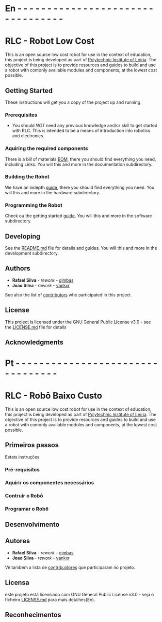 # En - - - - - - - - - - - - - - - - - - - - - - - - - - - - - - - - -
# RLC - Robot Low Cost

This is an open source low cost robot for use in the context of education, this project is being developed as part of <a href="https://www.ipleiria.pt/home/">Polytechnic Institute of Leiria</a>.
The objective of this project is to provide resources and guides to build and use a robot with comonly available modules and components, at the lowest cost possible.

## Getting Started

These instructions will get you a copy of the project up and running.

### Prerequisites

- You should *NOT* need any previous knowledge and/or skill to get started with RLC. This is intended to be a means of introduction into robotics and electronics.

### Aquiring the required components

There is a bill of materials [BOM](/documentation/bom(en).xlsx), there you should find everything you need, including Links.
You will this and more in the documentation subdirectory.

### Building the Robot

We have an indepth [guide](/hardware/HARDWARE_README.md), there you should find everything you need.
You will this and more in the hardware subdirectory.

### Programming the Robot

Check ou the getting started [guide](/software/SOFTWARE_README.md).
You will this and more in the software subdirectory.

## Developing

See the [README.md](/development/DEVELOPMENT_README.md) file for details and guides.
You will this and more in the development subdirectory.

## Authors

* **Rafael Silva** - *rework* - [gimbas](https://github.com/crying-face-emoji)
* **Joao Silva** - *rework* - [vankxr](https://github.com/vankxr)

See also the list of [contributors](https://github.com/gimbas/rlc/graphs/contributors) who participated in this project.

## License

This project is licensed under the GNU General Public License v3.0 - see the [LICENSE.md](LICENSE.md) file for details

## Acknowledgments



# Pt - - - - - - - - - - - - - - - - - - - - - - - - - - - - - - - - -
# RLC - Robô Baixo Custo

This is an open source low cost robot for use in the context of education, this project is being developed as part of <a href="https://www.ipleiria.pt/home/">Polytechnic Institute of Leiria</a>.
The objective of this project is to provide resources and guides to build and use a robot with comonly available modules and components, at the lowest cost possible.

## Primeiros passos

Estats instruções

### Pré-requisitos



### Aquirir os componentes necessários



### Contruir o Robô



### Programar o Robô



## Desenvolvimento



## Autores

* **Rafael Silva** - *rework* - [gimbas](https://github.com/crying-face-emoji)
* **Joao Silva** - *rework* - [vankxr](https://github.com/vankxr)

Vê também a lista de [contribuidores](https://github.com/gimbas/cp2130/graphs/contributors) que participaram no projeto.

## Licensa

este projeto está licensiado com GNU General Public License v3.0 - veja o ficheiro [LICENSE.md](LICENSE.md) para mais detalhes(En).

## Reconhecimentos


